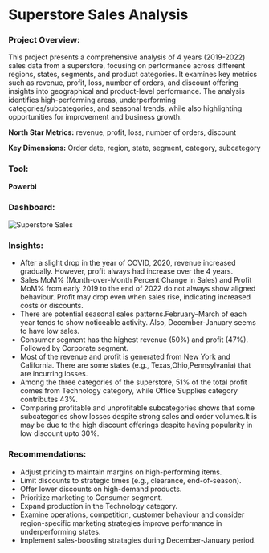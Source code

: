 # Superstore Sales Analysis

### Project Overview:
This project presents a comprehensive analysis of 4 years (2019-2022) sales data from a superstore, focusing on performance across different regions, states, segments, and product categories. It examines key metrics such as revenue, profit, loss, number of orders, and discount  offering insights into geographical and product-level performance. The analysis identifies high-performing areas, underperforming categories/subcategories, and seasonal trends, while also highlighting opportunities for improvement and business growth.


**North Star Metrics:** revenue, profit, loss, number of orders, discount 

**Key Dimensions:** Order date, region, state, segment, category, subcategory

### Tool:
**Powerbi**

### Dashboard:
![Superstore Sales](https://github.com/user-attachments/assets/d2b80e3d-fdd8-462b-a7fe-3f94d11ab8d7)


### Insights:
- After a slight drop in the year of COVID, 2020, revenue increased gradually. However, profit always had increase over the 4 years.
- Sales MoM% (Month-over-Month Percent Change in Sales) and Profit MoM% from early 2019 to the end of 2022 do not always show aligned behaviour. Profit may drop even when sales rise, indicating increased costs or discounts.
- There are potential seasonal sales patterns.February–March of each year tends to show noticeable activity. Also, December-January seems to have low sales.
- Consumer segment has the highest revenue (50%) and profit (47%). Followed by Corporate segment.
- Most of the revenue and profit is generated from New York and California. There are some states (e.g., Texas,Ohio,Pennsylvania) that are incurring losses.
- Among the three categories of the superstore, 51% of the total profit comes from Technology category, while Office Supplies category contributes 43%.
- Comparing profitable and unprofitable subcategories shows that some subcategories show losses despite strong sales and order volumes.It is may be due to the high discount offerings despite having popularity in low discount upto 30%.

### Recommendations:
- Adjust pricing to maintain margins on high-performing items.
- Limit discounts to strategic times (e.g., clearance, end-of-season).
- Offer lower discounts on high-demand products.
- Prioritize marketing to Consumer segment.
- Expand production in the Technology category.
- Examine operations, competition, customer behaviour and consider region-specific marketing strategies improve performance in underperforming states.
- Implement sales-boosting stratagies during December-January period.
